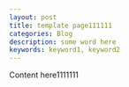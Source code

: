 ```yaml
---
layout: post
title: template page111111
categories: Blog
description: some word here
keywords: keyword1, keyword2
---
```


Content here1111111

